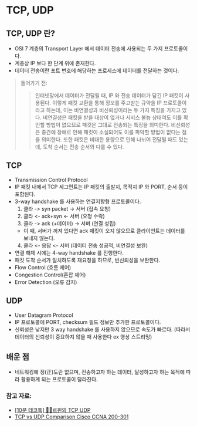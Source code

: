 # TCP, UDP

## TCP, UDP 란?
- OSI 7 계층의 Transport Layer 에서 데이터 전송에 사용되는 두 가지 프로토콜이다. 
- 계층상 IP 보다 한 단계 위에 존재한다.
- 데이터 전송이란 포트 번호에 해당하는 프로세스에 데이터를 전달하는 것이다. 

> 들어가기 전:
>> 인터넷망에서 데이터가 전달될 때, IP 와 전송 데이터가 담긴 IP 패킷이 사용된다. 이렇게 패킷 교환을 통해 정보를 주고받는 규약을 IP 프로토콜이라고 하는데, 이는 비연결성과 비신뢰성이라는 두 가지 특징을 가지고 있다.
>> 비연결성은 패킷을 받을 대상이 없거나 서비스 불능 상태여도 이를 확인할 방법이 없으므로 패킷은 그대로 전송되는 특징을 의미한다.
>> 비신뢰성은 중간에 장애로 인해 패킷이 소실되어도 이를 파악할 방법이 없다는 점을 의미한다. 
>> 또한 패킷은 비대한 용량으로 인해 나뉘어 전달될 때도 있는데, 도착 순서는 전송 순서와 다를 수 있다. 

## TCP
- Transmission Control Protocol
- IP 패킷 내에서 TCP 세그먼트는 IP 패킷의 출발지, 목적지 IP 와 PORT, 순서 등이 포함된다.
- 3-way handshake 를 사용하는 연결지향형 프로토콜이다.
	1. 클라 -> syn packet -> 서버 (접속 요청)
	2. 클라 <- ack+syn <- 서버 (요청 수락)
	3. 클라 -> ack (+데이터) -> 서버 (연결 성립)
	- 이 때, 서버가 꺼져 있다면 ack 패킷이 오지 않으므로 클라이언트는 데이터를 보내지 않는다. 
	4. 클라 <- 응답 <- 서버 (데이터 전송 성공적, 비연결성 보완)
- 연결 해제 시에는 4-way handshake 를 진행한다. 
- 패킷 도착 순서가 일치하도록 재요청을 하므로, 빈신뢰성을 보완한다. 
- Flow Control (흐름 제어)
- Congestion Control(혼잡 제어)
- Error Detection (오류 감지)

## UDP
- User Datagram Protocol
- IP 프로토콜에 PORT, checksum 필드 정보만 추가한 프로토콜이다.
- 신뢰성은 낮지만 3 way handshake 를 사용하지 않으므로 속도가 빠르다. (따라서 데이터의 신뢰성이 중요하지 않을 때 사용한다 ex 영상 스트리밍)

## 배운 점
- 네트워킹에 정(正)도란 없으며, 전송하고자 하는 데이터, 달성하고자 하는 목적에 따라 활용하게 되는 프로토콜이 달라진다.  

### 참고 자료:
- [[10분 테코톡] 👨‍🏫르윈의 TCP UDP](https://youtu.be/ikDVGYp5dhg)
- [TCP vs UDP Comparison Cisco CCNA 200-301](https://www.youtube.com/watch?v=cA9ZJdqzOoU&ab_channel=CertBros )
